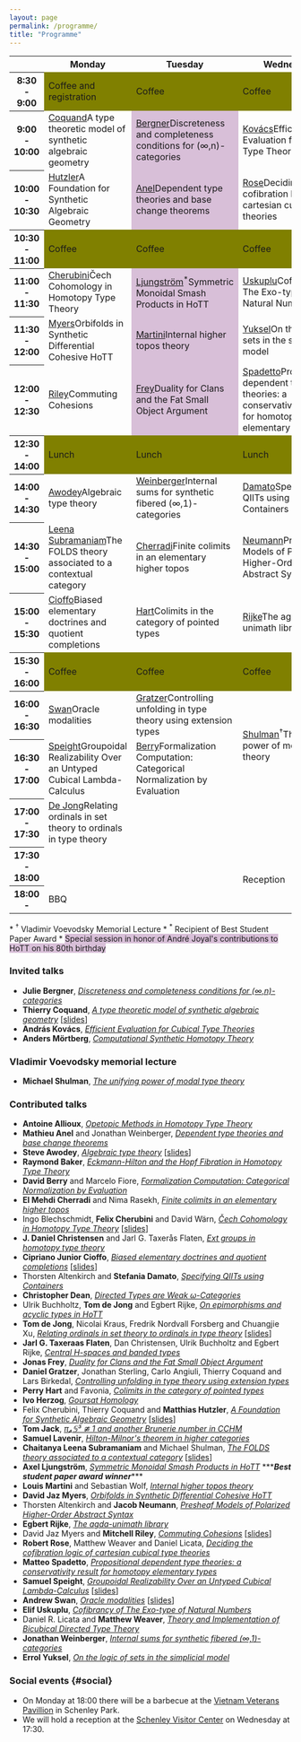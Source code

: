```yaml
---
layout: page
permalink: /programme/
title: "Programme"
---
```


<table>
<tr><th></th><th>Monday</th><th>Tuesday</th><th>Wednesday</th><th>Thursday</th></tr>
<tr><th>8:30 - 9:00</th><td style="background-color:olive"> Coffee and<br/>registration</td><td style='background-color:olive'>Coffee</td><td style='background-color:olive'>Coffee</td><td style='background-color:olive'>Coffee</td></tr>
<tr style="height:5em"><th>9:00 - 10:00</th><td><div class="tooltip"><a href="#coquand">Coquand</a><span class="tooltiptext">A  type theoretic model of synthetic algebraic geometry</span></div></td><td style="background-color:thistle" alt="Joyal special session"><div class="tooltip"><a href="#bergner">Bergner</a><span class="tooltiptext">Discreteness and completeness conditions for (∞,n)-categories</span></div></td><td><div class="tooltip"><a href="#kovacs">Kovács</a><span class="tooltiptext">Efficient Evaluation for Cubical Type Theories</span></div></td><td><div class="tooltip"><a href="#mortberg">Mörtberg</a><span class="tooltiptext">Computational Synthetic Homotopy Theory</span></div></td></tr>
<tr><th>10:00 - 10:30</th><td><div class="tooltip"><a href="#hutzler">Hutzler</a><span class="tooltiptext">A Foundation for Synthetic Algebraic Geometry</span></div></td><td style="background-color:thistle" alt="Joyal special session"><div class="tooltip"><a href="#anel">Anel</a><span class="tooltiptext">Dependent type theories and base change theorems</span></div></td><td><div class="tooltip"><a href="#rose">Rose</a><span class="tooltiptext">Deciding the cofibration logic of cartesian cubical type theories</span></div></td><td><div class="tooltip"><a href="#dejong1">De Jong</a><span class="tooltiptext">On epimorphisms and acyclic types in HoTT</span></div></td></tr>
<tr><th>10:30 - 11:00</th><td style='background-color:olive'>Coffee</td><td style='background-color:olive'>Coffee</td><td style='background-color:olive'>Coffee</td><td style='background-color:olive'>Coffee</td></tr>
<tr><th>11:00 - 11:30</th><td><div class="tooltip"><a href="#cherubini">Cherubini</a><span class="tooltiptext">Čech Cohomology in Homotopy Type Theory</span></div></td><td style="background-color:thistle" alt="Joyal special session"><div class="tooltip"><a href="#ljungstrom">Ljungström</a><sup>*</sup><span class="tooltiptext">Symmetric Monoidal Smash Products in HoTT</span></div></td><td><div class="tooltip"><a href="#uskuplu">Uskuplu</a><span class="tooltiptext">Cofibrancy of The Exo-type of  Natural Numbers</span></div></td><td><div class="tooltip"><a href="#christensen">Christensen</a><span class="tooltiptext">Ext groups in homotopy type theory</span></div></td></tr>
<tr><th>11:30 - 12:00</th><td><div class="tooltip"><a href="#myers">Myers</a><span class="tooltiptext">Orbifolds in Synthetic Differential Cohesive HoTT</span></div></td><td style="background-color:thistle" alt="Joyal special session"><div class="tooltip"><a href="#martini">Martini</a><span class="tooltiptext">Internal higher topos theory</span></div></td><td><div class="tooltip"><a href="#yuksel">Yuksel</a><span class="tooltiptext">On the logic of sets in the simplicial model</span></div></td><td><div class="tooltip"><a href="#flaten">Flaten</a><span class="tooltiptext">Central H-spaces and banded types</span></div></td></tr>
<tr><th>12:00 - 12:30</th><td><div class="tooltip"><a href="#riley">Riley</a><span class="tooltiptext">Commuting Cohesions</span></div></td><td style="background-color:thistle" alt="Joyal special session"><div class="tooltip"><a href="#frey">Frey</a><span class="tooltiptext">Duality for Clans and the Fat Small Object Argument</span></div></td><td><div class="tooltip"><a href="#spadetto">Spadetto</a><span class="tooltiptext">Propositional dependent type theories: a conservativity result for homotopy elementary types</span></div></td><td><div class="tooltip"><a href="#lavenir">Lavenir</a><span class="tooltiptext">Hilton-Milnor's theorem in higher categories</span></div></td></tr>
<tr><th>12:30 - 14:00</th><td style='background-color:olive'>Lunch</td><td style='background-color:olive'>Lunch</td><td style='background-color:olive'>Lunch</td><td style='background-color:olive'>Lunch</td></tr>
<tr><th>14:00 - 14:30</th><td><div class="tooltip"><a href="#awodey">Awodey</a><span class="tooltiptext">Algebraic type theory</span></div></td><td><div class="tooltip"><a href="#weinberger">Weinberger</a><span class="tooltiptext">Internal sums for synthetic fibered (∞,1)-categories</span></div></td><td><div class="tooltip"><a href="#damato">Damato</a><span class="tooltiptext">Specifying QIITs using Containers</span></div></td><td><div class="tooltip"><a href="#weaver">Weaver</a><span class="tooltiptext">Theory and Implementation of Bicubical Directed Type Theory</span></div></td></tr>
<tr><th>14:30 - 15:00</th><td><div class="tooltip"><a href="#leenasubramaniam">Leena<br/>Subramaniam</a><span class="tooltiptext">The FOLDS theory associated to a contextual category</span></div></td><td><div class="tooltip"><a href="#cherradi">Cherradi</a><span class="tooltiptext">Finite colimits in an elementary higher topos</span></div></td><td><div class="tooltip"><a href="#neumann">Neumann</a><span class="tooltiptext">Presheaf Models of Polarized Higher-Order Abstract Syntax</span></div></td><td><div class="tooltip"><a href="#dean">Dean</a><span class="tooltiptext">Directed Types are Weak ω-Categories</span></div></td></tr>
<tr><th>15:00 - 15:30</th><td><div class="tooltip"><a href="#cioffo">Cioffo</a><span class="tooltiptext">Biased elementary doctrines and quotient completions</span></div></td><td><div class="tooltip"><a href="#hart">Hart</a><span class="tooltiptext">Colimits in the category of pointed types</span></div></td><td><div class="tooltip"><a href="#rijke">Rijke</a><span class="tooltiptext">The agda-unimath library</span></div></td><td><div class="tooltip"><a href="#allioux">Allioux</a><span class="tooltiptext">Opetopic Methods in Homotopy Type Theory</span></div></td></tr>
<tr><th>15:30 - 16:00</th><td style='background-color:olive'>Coffee</td><td style='background-color:olive'>Coffee</td><td style='background-color:olive'>Coffee</td><td style='background-color:olive'>Coffee</td></tr>
<tr><th>16:00 - 16:30</th><td><div class="tooltip"><a href="#swan">Swan</a><span class="tooltiptext">Oracle modalities</span></div></td><td><div class="tooltip"><a href="#gratzer">Gratzer</a><span class="tooltiptext">Controlling unfolding in type theory using extension types</span></div></td><td rowspan="2"><div class="tooltip"><a href="#shulman">Shulman</a><sup>†</sup><span class="tooltiptext">The unifying power of modal type theory</span></div></td><td><div class="tooltip"><a href="#jack">Jack</a><span class="tooltiptext">π₄𝕊³ ≇ 1 and another Brunerie number in CCHM</span></div></td></tr>
<tr><th>16:30 - 17:00</th><td><div class="tooltip"><a href="#speight">Speight</a><span class="tooltiptext">Groupoidal Realizability Over an Untyped Cubical Lambda-Calculus</span></div></td><td><div class="tooltip"><a href="#berry">Berry</a><span class="tooltiptext">Formalization     Computation: Categorical Normalization by Evaluation</span></div></td><td><div class="tooltip"><a href="#baker">Baker</a><span class="tooltiptext">Eckmann-Hilton and the Hopf Fibration in Homotopy Type Theory</span></div></td></tr>
<tr><th>17:00 - 17:30</th><td><div class="tooltip"><a href="#dejong2">De Jong</a><span class="tooltiptext">Relating ordinals in set theory to ordinals in type theory</span></div></td><td/><td/><td><div class="tooltip"><a href="#herzog">Herzog</a><span class="tooltiptext">Goursat Homology</span></div></td></tr>
<tr><th>17:30 - 18:00</th><td/><td/><td rowspan="2">Reception</td><td/></tr>
<tr><th>18:00 -</th><td>BBQ</td><td/><td/></tr>
</table>
* <a name="vvmemorial"><sup>†</sup></a> Vladimir Voevodsky Memorial Lecture
* <a name="beststudentpaper"><sup>*</sup></a> Recipient of Best Student Paper Award
* <span style='background-color:thistle'>Special session in honor of André Joyal's contributions to HoTT on his 80th birthday</span>

### Invited talks
- <a name="bergner"/>**Julie Bergner**, [*Discreteness and completeness conditions for (∞,n)-categories*](/abstracts/HoTT-2023_abstract_11.pdf)
- <a name="coquand"/>**Thierry Coquand**, [*A  type theoretic model of synthetic algebraic geometry*](/abstracts/HoTT-2023_abstract_12.pdf) [[slides](/slides/coquand.pdf)]
- <a name="kovacs"/>**András Kovács**, [*Efficient Evaluation for Cubical Type Theories*](/abstracts/HoTT-2023_abstract_23.pdf)
- <a name="mortberg"/>**Anders Mörtberg**, [*Computational Synthetic Homotopy Theory*](/abstracts/hott-2023-mortberg.pdf)

### Vladimir Voevodsky memorial lecture
- <a name="shulman"/>**Michael Shulman**, [*The unifying power of modal type theory*](/abstracts/Shulman.pdf)

### Contributed talks
- <a name="allioux"/>**Antoine Allioux**, [*Opetopic Methods in Homotopy Type Theory*](/abstracts/HoTT-2023_abstract_32.pdf)
- <a name="anel"/>**Mathieu Anel** and Jonathan Weinberger, [*Dependent type theories and base change theorems*](/abstracts/HoTT-2023_abstract_15.pdf)
- <a name="awodey"/>**Steve Awodey**, [*Algebraic type theory*](/abstracts/HoTT-2023_abstract_27.pdf) [[slides](/slides/awodey.pdf)]
- <a name="baker"/>**Raymond Baker**, [*Eckmann-Hilton and the Hopf Fibration in Homotopy Type Theory*](/abstracts/HoTT-2023_abstract_16.pdf)
- <a name="berry"/>**David Berry** and Marcelo Fiore, [*Formalization     Computation: Categorical Normalization by Evaluation*](/abstracts/HoTT-2023_abstract_29.pdf)
- <a name="cherradi"/>**El Mehdi Cherradi** and Nima Rasekh, [*Finite colimits in an elementary higher topos*](/abstracts/HoTT-2023_abstract_18.pdf)
- <a name="cherubini"/>Ingo Blechschmidt, **Felix Cherubini** and David Wärn, [*Čech Cohomology in Homotopy Type Theory*](/abstracts/HoTT-2023_abstract_42.pdf) [[slides](/slides/cherubini.pdf)]
- <a name="christensen"/>**J. Daniel Christensen** and Jarl G. Taxerås Flaten, [*Ext groups in homotopy type theory*](/abstracts/HoTT-2023_abstract_31.pdf)
- <a name="cioffo"/>**Cipriano Junior Cioffo**, [*Biased elementary doctrines and quotient completions*](/abstracts/HoTT-2023_abstract_34.pdf) [[slides](/slides/cioffo.pdf)]
- <a name="damato"/>Thorsten Altenkirch and **Stefania Damato**, [*Specifying QIITs using Containers*](/abstracts/HoTT-2023_abstract_28.pdf)
- <a name="dean"/>**Christopher Dean**, [*Directed Types are Weak ω-Categories*](/abstracts/HoTT-2023_abstract_45.pdf)
- <a name="dejong1"/>Ulrik Buchholtz, **Tom de Jong** and Egbert Rijke, [*On epimorphisms and acyclic types in HoTT*](/abstracts/HoTT-2023_abstract_9.pdf)
- <a name="dejong2"/>**Tom de Jong**, Nicolai Kraus, Fredrik Nordvall Forsberg and Chuangjie Xu, [*Relating ordinals in set theory to ordinals in type theory*](/abstracts/HoTT-2023_abstract_13.pdf) [[slides](/slides/dejong2.pdf)]
- <a name="flaten"/>**Jarl G. Taxeraas Flaten**, Dan Christensen, Ulrik Buchholtz and Egbert Rijke, [*Central H-spaces and banded types*](/abstracts/HoTT-2023_abstract_33.pdf)
- <a name="frey"/>**Jonas Frey**, [*Duality for Clans and the Fat Small Object Argument*](/abstracts/HoTT-2023_abstract_30.pdf)
- <a name="gratzer"/>**Daniel Gratzer**, Jonathan Sterling, Carlo Angiuli, Thierry Coquand and Lars Birkedal, [*Controlling unfolding in type theory using extension types*](/abstracts/HoTT-2023_abstract_19.pdf)
- <a name="hart"/>**Perry Hart** and  Favonia, [*Colimits in the category of pointed types*](/abstracts/HoTT-2023_abstract_37.pdf)
- <a name="herzog"/>**Ivo Herzog**, [*Goursat Homology*](/abstracts/HoTT-2023_abstract_44.pdf)
- <a name="hutzler"/>Felix Cherubini, Thierry Coquand and **Matthias Hutzler**, [*A Foundation for Synthetic Algebraic Geometry*](/abstracts/HoTT-2023_abstract_41.pdf) [[slides](/slides/hutzler.pdf)]
- <a name="jack"/>**Tom Jack**, [*π₄𝕊³ ≇ 1 and another Brunerie number in CCHM*](/abstracts/HoTT-2023_abstract_21.pdf)
- <a name="lavenir"/>**Samuel Lavenir**, [*Hilton-Milnor's theorem in higher categories*](/abstracts/HoTT-2023_abstract_43.pdf)
- <a name="leenasubramaniam"/>**Chaitanya Leena Subramaniam** and Michael Shulman, [*The FOLDS theory associated to a contextual category*](/abstracts/HoTT-2023_abstract_46.pdf) [[slides](/slides/leenasubramaniam.pdf)]
- <a name="ljungstrom"/>**Axel Ljungström**, [*Symmetric Monoidal Smash Products in HoTT*](/abstracts/HoTT-2023_abstract_25.pdf) \*\*\****Best student paper award winner***\*\*\*
- <a name="martini"/>**Louis Martini** and Sebastian Wolf, [*Internal higher topos theory*](/abstracts/HoTT-2023_abstract_17.pdf)
- <a name="myers"/>**David Jaz Myers**, [*Orbifolds in Synthetic Differential Cohesive HoTT*](/abstracts/HoTT-2023_abstract_7.pdf)
- <a name="neumann"/>Thorsten Altenkirch and **Jacob Neumann**, [*Presheaf Models of Polarized Higher-Order Abstract Syntax*](/abstracts/HoTT-2023_abstract_36.pdf)
- <a name="rijke"/>**Egbert Rijke**, [*The agda-unimath library*](/abstracts/HoTT-2023_abstract_10.pdf)
- <a name="riley"/>David Jaz Myers and **Mitchell Riley**, [*Commuting Cohesions*](/abstracts/HoTT-2023_abstract_8.pdf) [[slides](/slides/riley.pdf)]
- <a name="rose"/>**Robert Rose**, Matthew Weaver and Daniel Licata, [*Deciding the cofibration logic of cartesian cubical type theories*](/abstracts/HoTT-2023_abstract_38.pdf)
- <a name="spadetto"/>**Matteo Spadetto**, [*Propositional dependent type theories: a conservativity result for homotopy elementary types*](/abstracts/HoTT-2023_abstract_48.pdf)
- <a name="speight"/>**Samuel Speight**, [*Groupoidal Realizability Over an Untyped Cubical Lambda-Calculus*](/abstracts/HoTT-2023_abstract_24.pdf) [[slides](/slides/speight.pdf)]
- <a name="swan"/>**Andrew Swan**, [*Oracle modalities*](/abstracts/HoTT-2023_abstract_35.pdf) [[slides](/slides/swan.pdf)]
- <a name="uskuplu"/>**Elif Uskuplu**, [*Cofibrancy of The Exo-type of  Natural Numbers*](/abstracts/HoTT-2023_abstract_26.pdf)
- <a name="weaver"/>Daniel R. Licata and **Matthew Weaver**, [*Theory and Implementation of Bicubical Directed Type Theory*](/abstracts/HoTT-2023_abstract_47.pdf)
- <a name="weinberger"/>**Jonathan Weinberger**, [*Internal sums for synthetic fibered (∞,1)-categories*](/abstracts/HoTT-2023_abstract_14.pdf)
- <a name="yuksel"/>**Errol Yuksel**, [*On the logic of sets in the simplicial model*](/abstracts/HoTT-2023_abstract_39.pdf)

### Social events {#social}
- On Monday at 18:00 there will be a barbecue at the [Vietnam Veterans Pavillion](https://goo.gl/maps/nYGCWJdbKBkk6KUT7) in Schenley Park.
- We will hold a reception at the [Schenley Visitor Center](https://pittsburghparks.org/park-projects/schenley-park-cafe-and-visitor-center/) on Wednesday at 17:30.
